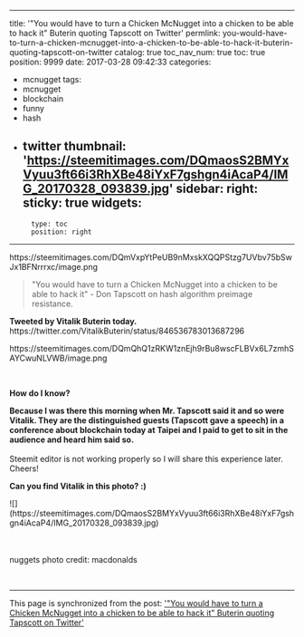 
---
title: '"You would have to turn a Chicken McNugget into a chicken to be able to hack it" Buterin quoting Tapscott on Twitter'
permlink: you-would-have-to-turn-a-chicken-mcnugget-into-a-chicken-to-be-able-to-hack-it-buterin-quoting-tapscott-on-twitter
catalog: true
toc_nav_num: true
toc: true
position: 9999
date: 2017-03-28 09:42:33
categories:
- mcnugget
tags:
- mcnugget
- blockchain
- funny
- hash
- twitter
thumbnail: 'https://steemitimages.com/DQmaosS2BMYxVyuu3ft66i3RhXBe48iYxF7gshgn4iAcaP4/IMG_20170328_093839.jpg'
sidebar:
    right:
        sticky: true
widgets:
    -
        type: toc
        position: right
---


<html><p>https://steemitimages.com/DQmVxpYtPeUB9nMxskXQQPStzg7UVbv75bSwJx1BFNrrrxc/image.png</p>
<p><blockquote>"You would have to turn a Chicken McNugget into a chicken to be able to hack it" - Don Tapscott on hash algorithm preimage resistance.</blockquote></p>
<p><b>Tweeted by Vitalik Buterin today.</b><br>https://twitter.com/VitalikButerin/status/846536783013687296
<p>https://steemitimages.com/DQmQhQ1zRKW1znEjh9rBu8wscFLBVx6L7zmhSAYCwuNLVWB/image.png</p>
<p></p><br>
<p><b>How do I know?</b></p>
<p></p>
<p><b>Because I was there this morning when Mr. Tapscott said it and so were Vitalik. They are the distinguished guests (Tapscott gave a speech) in a conference about blockchain today at Taipei and I paid to get to sit in the audience and heard him said so.</b> <br><br>Steemit editor is not working properly so I will share this experience later. Cheers!</p>
<p><b>Can you find Vitalik in this photo? :) </b></p>
<p></p>![](https://steemitimages.com/DQmaosS2BMYxVyuu3ft66i3RhXBe48iYxF7gshgn4iAcaP4/IMG_20170328_093839.jpg) <br><br><br><p>nuggets photo credit: macdonalds</p><br>
</html>

- - -

This page is synchronized from the post: ['"You would have to turn a Chicken McNugget into a chicken to be able to hack it" Buterin quoting Tapscott on Twitter'](https://steemit.com/@deanliu/you-would-have-to-turn-a-chicken-mcnugget-into-a-chicken-to-be-able-to-hack-it-buterin-quoting-tapscott-on-twitter)
